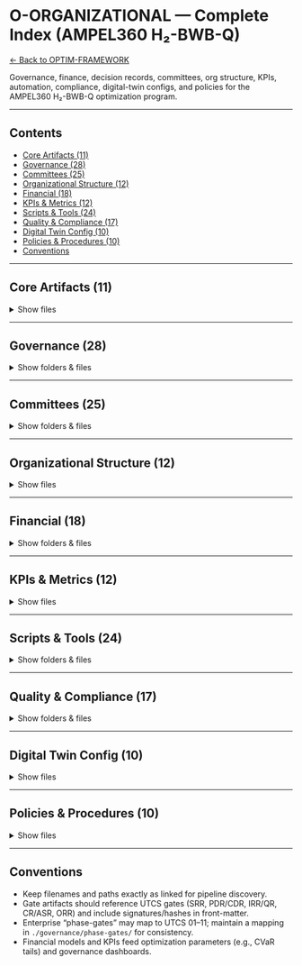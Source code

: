 # O-ORGANIZATIONAL — Complete Index (AMPEL360 H₂-BWB-Q)

[← Back to OPTIM-FRAMEWORK](../)

Governance, finance, decision records, committees, org structure, KPIs, automation, compliance, digital-twin configs, and policies for the AMPEL360 H₂-BWB-Q optimization program.

---

## Contents
- [Core Artifacts (11)](#core-artifacts-11)
- [Governance (28)](#governance-28)
- [Committees (25)](#committees-25)
- [Organizational Structure (12)](#organizational-structure-12)
- [Financial (18)](#financial-18)
- [KPIs & Metrics (12)](#kpis--metrics-12)
- [Scripts & Tools (24)](#scripts--tools-24)
- [Quality & Compliance (17)](#quality--compliance-17)
- [Digital Twin Config (10)](#digital-twin-config-10)
- [Policies & Procedures (10)](#policies--procedures-10)
- [Conventions](#conventions)

---

## Core Artifacts (11)

<details><summary>Show files</summary>

```text
./artifacts/
````

* [`./artifacts/ACTA-UTCS-MI-v5.0.md`](./artifacts/ACTA-UTCS-MI-v5.0.md)
* [`./artifacts/decision-log.yaml`](./artifacts/decision-log.yaml)
* [`./artifacts/risk-register.xlsx`](./artifacts/risk-register.xlsx)
* [`./artifacts/lessons-learned.yaml`](./artifacts/lessons-learned.yaml)
* [`./artifacts/action-tracker.xlsx`](./artifacts/action-tracker.xlsx)
* [`./artifacts/escalation-log.yaml`](./artifacts/escalation-log.yaml)
* [`./artifacts/issue-log.xlsx`](./artifacts/issue-log.xlsx)
* [`./artifacts/change-log.yaml`](./artifacts/change-log.yaml)
* [`./artifacts/approval-matrix.xlsx`](./artifacts/approval-matrix.xlsx)
* [`./artifacts/baseline-register.yaml`](./artifacts/baseline-register.yaml)
* [`./artifacts/configuration-index.yaml`](./artifacts/configuration-index.yaml)

</details>

---

## Governance (28)

<details><summary>Show folders & files</summary>

```text
./governance/charter/
```

* [`AMPEL360-CHARTER-v1.0.md`](./governance/charter/AMPEL360-CHARTER-v1.0.md)
* [`accountability-matrix.yaml`](./governance/charter/accountability-matrix.yaml)
* [`raci-matrix.xlsx`](./governance/charter/raci-matrix.xlsx)
* [`stakeholder-register.yaml`](./governance/charter/stakeholder-register.yaml)
* [`delegation-authority.yaml`](./governance/charter/delegation-authority.yaml)

```text
./governance/change-control/
```

* [`ccb-charter.md`](./governance/change-control/ccb-charter.md)
* [`change-request-form.docx`](./governance/change-control/change-request-form.docx)
* [`change-impact-template.xlsx`](./governance/change-control/change-impact-template.xlsx)
* [`change-approval-workflow.yaml`](./governance/change-control/change-approval-workflow.yaml)

```text
./governance/audit/
```

* [`audit-schedule-2025.yaml`](./governance/audit/audit-schedule-2025.yaml)
* [`audit-checklist-master.xlsx`](./governance/audit/audit-checklist-master.xlsx)
* [`finding-tracker.yaml`](./governance/audit/finding-tracker.yaml)
* [`corrective-action-log.xlsx`](./governance/audit/corrective-action-log.xlsx)

```text
./governance/meetings/
```

* [`meeting-calendar.yaml`](./governance/meetings/meeting-calendar.yaml)
* [`minutes-template.md`](./governance/meetings/minutes-template.md)
* [`action-item-tracker.xlsx`](./governance/meetings/action-item-tracker.xlsx)
* [`attendance-matrix.xlsx`](./governance/meetings/attendance-matrix.xlsx)

```text
./governance/phase-gates/
```

* [`gate-criteria-01-requirements.yaml`](./governance/phase-gates/gate-criteria-01-requirements.yaml)
* [`gate-criteria-02-design.yaml`](./governance/phase-gates/gate-criteria-02-design.yaml)
* [`gate-criteria-03-implementation.yaml`](./governance/phase-gates/gate-criteria-03-implementation.yaml)
* [`gate-criteria-04-verification.yaml`](./governance/phase-gates/gate-criteria-04-verification.yaml)
* [`gate-criteria-05-validation.yaml`](./governance/phase-gates/gate-criteria-05-validation.yaml)
* [`gate-criteria-06-certification.yaml`](./governance/phase-gates/gate-criteria-06-certification.yaml)
* [`gate-approval-template.docx`](./governance/phase-gates/gate-approval-template.docx)

</details>

---

## Committees (25)

<details><summary>Show folders & files</summary>

```text
./committees/ARB/
```

* [`charter.md`](./committees/ARB/charter.md)
* [`members.yaml`](./committees/ARB/members.yaml)
* [`schedule-2025.yaml`](./committees/ARB/schedule-2025.yaml)
* [`decision-log.yaml`](./committees/ARB/decision-log.yaml)
* [`review-checklist.xlsx`](./committees/ARB/review-checklist.xlsx)

```text
./committees/SRB/
```

* [`charter.md`](./committees/SRB/charter.md)
* [`members.yaml`](./committees/SRB/members.yaml)
* [`hazard-log.xlsx`](./committees/SRB/hazard-log.xlsx)
* [`safety-criteria.yaml`](./committees/SRB/safety-criteria.yaml)
* [`incident-tracker.xlsx`](./committees/SRB/incident-tracker.xlsx)

```text
./committees/CWG/
```

* [`charter.md`](./committees/CWG/charter.md)
* [`members.yaml`](./committees/CWG/members.yaml)
* [`ci-registry.yaml`](./committees/CWG/ci-registry.yaml)
* [`baseline-control.xlsx`](./committees/CWG/baseline-control.xlsx)
* [`change-tracker.yaml`](./committees/CWG/change-tracker.yaml)

```text
./committees/HCC/
```

* [`charter.md`](./committees/HCC/charter.md)
* [`members.yaml`](./committees/HCC/members.yaml)
* [`h2-infrastructure-plan.md`](./committees/HCC/h2-infrastructure-plan.md)
* [`partner-agreements.yaml`](./committees/HCC/partner-agreements.yaml)
* [`regulatory-compliance.xlsx`](./committees/HCC/regulatory-compliance.xlsx)

```text
./committees/DSC/
```

* [`charter.md`](./committees/DSC/charter.md)
* [`members.yaml`](./committees/DSC/members.yaml)
* [`security-protocols.md`](./committees/DSC/security-protocols.md)
* [`itar-register.xlsx`](./committees/DSC/itar-register.xlsx)
* [`classification-guide.pdf`](./committees/DSC/classification-guide.pdf)

</details>

---

## Organizational Structure (12)

<details><summary>Show files</summary>

* [`./organizational-structure/program-board.yaml`](./organizational-structure/program-board.yaml)
* [`./organizational-structure/chief-architect-dt.yaml`](./organizational-structure/chief-architect-dt.yaml)
* [`./organizational-structure/cse-office.yaml`](./organizational-structure/cse-office.yaml)
* [`./organizational-structure/cert-lead.yaml`](./organizational-structure/cert-lead.yaml)
* [`./organizational-structure/h2-infrastructure-lead.yaml`](./organizational-structure/h2-infrastructure-lead.yaml)
* [`./organizational-structure/safety-of-ai-officer.yaml`](./organizational-structure/safety-of-ai-officer.yaml)
* [`./organizational-structure/defense-liaison.yaml`](./organizational-structure/defense-liaison.yaml)
* [`./organizational-structure/space-ops-lead.yaml`](./organizational-structure/space-ops-lead.yaml)
* [`./organizational-structure/supply-chain-lead.yaml`](./organizational-structure/supply-chain-lead.yaml)
* [`./organizational-structure/org-chart.vsdx`](./organizational-structure/org-chart.vsdx)
* [`./organizational-structure/reporting-structure.yaml`](./organizational-structure/reporting-structure.yaml)
* [`./organizational-structure/escalation-paths.md`](./organizational-structure/escalation-paths.md)

</details>

---

## Financial (18)

<details><summary>Show folders & files</summary>

```text
./financial-control/
```

* [`budget-master-2025.xlsx`](./financial-control/budget-master-2025.xlsx)
* [`cost-tracking.yaml`](./financial-control/cost-tracking.yaml)
* [`funding-sources.yaml`](./financial-control/funding-sources.yaml)
* [`invoice-register.xlsx`](./financial-control/invoice-register.xlsx)
* [`purchase-order-log.xlsx`](./financial-control/purchase-order-log.xlsx)
* [`expense-tracker.xlsx`](./financial-control/expense-tracker.xlsx)
* [`budget-variance-report.xlsx`](./financial-control/budget-variance-report.xlsx)
* [`cash-flow-forecast.xlsx`](./financial-control/cash-flow-forecast.xlsx)

```text
./financial-strategy/
```

* [`business-case-v2.0.md`](./financial-strategy/business-case-v2.0.md)
* [`capex-planning.yaml`](./financial-strategy/capex-planning.yaml)
* [`opex-forecasting.yaml`](./financial-strategy/opex-forecasting.yaml)
* [`revenue-projections.xlsx`](./financial-strategy/revenue-projections.xlsx)
* [`roi-analysis.xlsx`](./financial-strategy/roi-analysis.xlsx)
* [`npv-calculator.xlsx`](./financial-strategy/npv-calculator.xlsx)
* [`sensitivity-analysis.xlsx`](./financial-strategy/sensitivity-analysis.xlsx)
* [`market-assessment.md`](./financial-strategy/market-assessment.md)
* [`pricing-strategy.xlsx`](./financial-strategy/pricing-strategy.xlsx)
* [`investment-milestones.yaml`](./financial-strategy/investment-milestones.yaml)

</details>

---

## KPIs & Metrics (12)

<details><summary>Show files</summary>

* [`./kpis/kpi-dashboard-master.xlsx`](./kpis/kpi-dashboard-master.xlsx)
* [`./kpis/trl-burndown.yaml`](./kpis/trl-burndown.yaml)
* [`./kpis/cert-readiness-index.yaml`](./kpis/cert-readiness-index.yaml)
* [`./kpis/corridor-readiness.yaml`](./kpis/corridor-readiness.yaml)
* [`./kpis/cvar-tail-cost.yaml`](./kpis/cvar-tail-cost.yaml)
* [`./kpis/defect-escape-rate.yaml`](./kpis/defect-escape-rate.yaml)
* [`./kpis/feasible-set-size.yaml`](./kpis/feasible-set-size.yaml)
* [`./kpis/schedule-performance.yaml`](./kpis/schedule-performance.yaml)
* [`./kpis/cost-performance.yaml`](./kpis/cost-performance.yaml)
* [`./kpis/quality-metrics.yaml`](./kpis/quality-metrics.yaml)
* [`./kpis/risk-exposure.yaml`](./kpis/risk-exposure.yaml)
* [`./kpis/organizational-health.yaml`](./kpis/organizational-health.yaml)

</details>

---

## Scripts & Tools (24)

<details><summary>Show folders & files</summary>

```text
./OPTIM-FRAMEWORK/I-INTELLIGENT/scripts/automation/
```

* [`daily-sync.py`](./OPTIM-FRAMEWORK/I-INTELLIGENT/scripts/automation/daily-sync.py)
* [`weekly-rollup.py`](./OPTIM-FRAMEWORK/I-INTELLIGENT/scripts/automation/weekly-rollup.py)
* [`monthly-report.py`](./OPTIM-FRAMEWORK/I-INTELLIGENT/scripts/automation/monthly-report.py)
* [`kpi-collector.py`](./OPTIM-FRAMEWORK/I-INTELLIGENT/scripts/automation/kpi-collector.py)
* [`risk-updater.py`](./OPTIM-FRAMEWORK/I-INTELLIGENT/scripts/automation/risk-updater.py)
* [`action-notifier.py`](./OPTIM-FRAMEWORK/I-INTELLIGENT/scripts/automation/action-notifier.py)
* [`compliance-checker.py`](./OPTIM-FRAMEWORK/I-INTELLIGENT/scripts/automation/compliance-checker.py)
* [`schedule-analyzer.py`](./OPTIM-FRAMEWORK/I-INTELLIGENT/scripts/automation/schedule-analyzer.py)

```text
./tools/calculators/
```

* [`evm-calculator.py`](./tools/calculators/evm-calculator.py)
* [`burn-rate-analyzer.py`](./tools/calculators/burn-rate-analyzer.py)
* [`resource-optimizer.py`](./tools/calculators/resource-optimizer.py)
* [`risk-scorer.py`](./tools/calculators/risk-scorer.py)
* [`decision-timer.py`](./tools/calculators/decision-timer.py)

```text
./tools/generators/
```

* [`report-generator.py`](./tools/generators/report-generator.py)
* [`dashboard-builder.py`](./tools/generators/dashboard-builder.py)
* [`gantt-creator.py`](./tools/generators/gantt-creator.py)
* [`org-chart-generator.py`](./tools/generators/org-chart-generator.py)
* [`raci-builder.py`](./tools/generators/raci-builder.py)

```text
./tools/validators/
```

* [`requirement-validator.py`](./tools/validators/requirement-validator.py)
* [`document-checker.py`](./tools/validators/document-checker.py)
* [`compliance-validator.py`](./tools/validators/compliance-validator.py)
* [`budget-validator.py`](./tools/validators/budget-validator.py)
* [`schedule-validator.py`](./tools/validators/schedule-validator.py)
* [`configuration-validator.py`](./tools/validators/configuration-validator.py)

</details>

---

## Quality & Compliance (17)

<details><summary>Show folders & files</summary>

```text
./quality-management/
```

* [`qms-manual.md`](./quality-management/qms-manual.md)
* [`quality-plan.md`](./quality-management/quality-plan.md)
* [`inspection-procedures.md`](./quality-management/inspection-procedures.md)
* [`ncr-log.xlsx`](./quality-management/ncr-log.xlsx)
* [`car-tracker.xlsx`](./quality-management/car-tracker.xlsx)
* [`par-tracker.xlsx`](./quality-management/par-tracker.xlsx)
* [`supplier-quality-manual.md`](./quality-management/supplier-quality-manual.md)

```text
./compliance/
```

* [`compliance-matrix.xlsx`](./compliance/compliance-matrix.xlsx)
* [`regulatory-register.yaml`](./compliance/regulatory-register.yaml)
* [`certification-tracker.xlsx`](./compliance/certification-tracker.xlsx)
* [`audit-findings.xlsx`](./compliance/audit-findings.xlsx)
* [`evidence-log.yaml`](./compliance/evidence-log.yaml)
* [`training-compliance.xlsx`](./compliance/training-compliance.xlsx)
* [`document-control-log.xlsx`](./compliance/document-control-log.xlsx)
* [`records-retention.yaml`](./compliance/records-retention.yaml)
* [`export-control-log.xlsx`](./compliance/export-control-log.xlsx)
* [`data-classification.yaml`](./compliance/data-classification.yaml)

</details>

---

## Digital Twin Config (10)

<details><summary>Show files</summary>

* [`./digital-twin/org-model-config.yaml`](./digital-twin/org-model-config.yaml)
* [`./digital-twin/decision-flow-model.py`](./digital-twin/decision-flow-model.py)
* [`./digital-twin/resource-capacity-model.py`](./digital-twin/resource-capacity-model.py)
* [`./digital-twin/risk-propagation-engine.py`](./digital-twin/risk-propagation-engine.py)
* [`./digital-twin/compliance-monitor.py`](./digital-twin/compliance-monitor.py)
* [`./digital-twin/data-connectors.yaml`](./digital-twin/data-connectors.yaml)
* [`./digital-twin/simulation-params.yaml`](./digital-twin/simulation-params.yaml)
* [`./digital-twin/ml-models-config.yaml`](./digital-twin/ml-models-config.yaml)
* [`./digital-twin/dashboard-config.yaml`](./digital-twin/dashboard-config.yaml)
* [`./digital-twin/api-endpoints.yaml`](./digital-twin/api-endpoints.yaml)

</details>

---

## Policies & Procedures (10)

<details><summary>Show files</summary>

* [`./policies/governance-policy.md`](./policies/governance-policy.md)
* [`./policies/financial-policy.md`](./policies/financial-policy.md)
* [`./policies/quality-policy.md`](./policies/quality-policy.md)
* [`./policies/safety-policy.md`](./policies/safety-policy.md)
* [`./policies/security-policy.md`](./policies/security-policy.md)
* [`./policies/ethics-code.md`](./policies/ethics-code.md)
* [`./policies/procurement-policy.md`](./policies/procurement-policy.md)
* [`./policies/hr-policy.md`](./policies/hr-policy.md)
* [`./policies/it-policy.md`](./policies/it-policy.md)
* [`./policies/Service-Life-Policy-BWB-H2.md`](./policies/Service-Life-Policy-BWB-H2.md)

</details>

---

## Conventions

* Keep filenames and paths exactly as linked for pipeline discovery.
* Gate artifacts should reference UTCS gates (SRR, PDR/CDR, IRR/QR, CR/ASR, ORR) and include signatures/hashes in front-matter.
* Enterprise “phase-gates” may map to UTCS 01–11; maintain a mapping in `./governance/phase-gates/` for consistency.
* Financial models and KPIs feed optimization parameters (e.g., CVaR tails) and governance dashboards.

```

